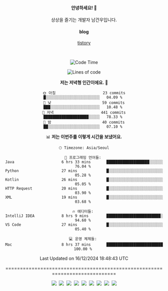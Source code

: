 <!--
  **curiousKidd/curiousKidd** is a ✨ _special_ ✨ repository because its `README.md` (this file) appears on your GitHub profile.

  Here are some ideas to get you started:

  - 🔭 I’m currently working on ...
  - 🌱 I’m currently learning ...
  - 👯 I’m looking to collaborate on ...
  - 🤔 I’m looking for help with ...
  - 💬 Ask me about ...
  - 📫 How to reach me: ...
  - 😄 Pronouns: ...
  - ⚡ Fun fact: ...
  -->
<div align="center">
 
  #### 안녕하세요! 👋
  상상을 즐기는 개발자 남건우입니다.
  <br />
  
  #### blog
  [tistory](https://curiouskidd.tistory.com/)
  
  <br />

<!--START_SECTION:waka-->
![Code Time](http://img.shields.io/badge/Code%20Time-263%20hrs%2057%20mins-blue)

![Lines of code](https://img.shields.io/badge/%EC%A0%80%EB%8A%94%20%EC%97%AC%ED%83%9C%EA%B9%8C%EC%A7%80%20-10.0%20million%20%EC%A4%84%EC%9D%98%20%EC%BD%94%EB%93%9C%EB%A5%BC%20%EC%9E%91%EC%84%B1%ED%96%88%EC%96%B4%EC%9A%94.-blue)

**저는 저녁형 인간이에요. 🦉** 

```text
🌞 아침                     23 commits          █░░░░░░░░░░░░░░░░░░░░░░░░   04.09 % 
🌆 낮　                     59 commits          ███░░░░░░░░░░░░░░░░░░░░░░   10.48 % 
🌃 저녁                     441 commits         ████████████████████░░░░░   78.33 % 
🌙 밤　                     40 commits          ██░░░░░░░░░░░░░░░░░░░░░░░   07.10 % 
```


📊 **저는 이번주를 이렇게 시간을 보냈어요.** 

```text
🕑︎ Timezone: Asia/Seoul

💬 프로그래밍 언어들: 
Java                     6 hrs 33 mins       ███████████████████░░░░░░   76.04 % 
Python                   27 mins             █░░░░░░░░░░░░░░░░░░░░░░░░   05.28 % 
Kotlin                   26 mins             █░░░░░░░░░░░░░░░░░░░░░░░░   05.05 % 
HTTP Request             20 mins             █░░░░░░░░░░░░░░░░░░░░░░░░   03.90 % 
XML                      19 mins             █░░░░░░░░░░░░░░░░░░░░░░░░   03.68 % 

🔥 에디터들: 
IntelliJ IDEA            8 hrs 9 mins        ████████████████████████░   94.60 % 
VS Code                  27 mins             █░░░░░░░░░░░░░░░░░░░░░░░░   05.40 % 

💻 운영 체제들: 
Mac                      8 hrs 37 mins       █████████████████████████   100.00 % 
```


 Last Updated on 16/12/2024 18:48:43 UTC
<!--END_SECTION:waka-->

============================================================================
    
<!--   ### :sparkles: Tech Stack  -->
<div class="stack"> 
     <p> 
       <img src="https://img.shields.io/badge/Java-007396?style=flat-square&logo=Java&logoColor=white"/></a>&nbsp  
       <img src="https://img.shields.io/badge/Javascript-ffb13b?style=flat-square&logo=javascript&logoColor=white"/></a>&nbsp  
       <img src="https://img.shields.io/badge/SpringBoot-6DB33F?style=flat-square&logo=Spring&logoColor=white"/></a>&nbsp  
       <img src="https://img.shields.io/badge/Vue.js-4FC08D?style=flat&logo=vue-dot-js&logoColor=white"/></a>&nbsp 
       <img src="https://img.shields.io/badge/Gradle-6799FF?style=flat-square&logo=Gradle&logoColor=white"/></a>&nbsp  
       <img src="https://img.shields.io/badge/Oracle-DB3552?style=flat-square&logo=Oracle&logoColor=white"/></a>&nbsp  
       <img src="https://img.shields.io/badge/css-1572B6?style=flat-square&logo=css3&logoColor=white"/></a>&nbsp  
       <img src="https://img.shields.io/badge/html-d14836?style=flat-square&logo=html5&logoColor=white"/></a>&nbsp  
       <img src="https://img.shields.io/badge/Git-F05032?style=flat&logo=Git&logoColor=white"/></a> 
     </p> 
   </div>  
 
<!--   ![curiousKidd's github stats](https://github-readme-stats.vercel.app/api?username=curiousKidd&show_icons=true&theme=chartreuse-dark) -->
</div>

